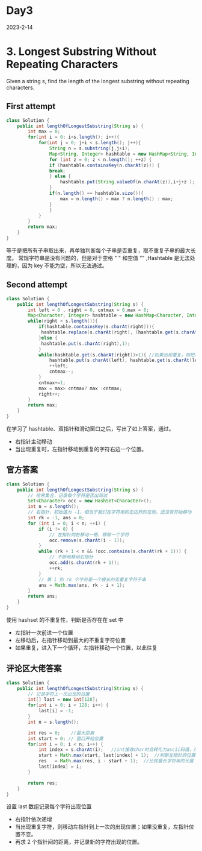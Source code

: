# Day3

2023-2-14

# 3. Longest Substring Without Repeating Characters

Given a string s, find the length of the longest substring without repeating characters.

## First attempt

```java
class Solution {
    public int lengthOfLongestSubstring(String s) {
        int max = 0;
        for(int i = 0; i<s.length(); i++){
            for(int j = 0; j+i < s.length(); j++){
                String n = s.substring(j,j+i);
                Map<String, Integer> hashtable = new HashMap<String, Integer>();
                for (int z = 0; z < n.length(); ++z) {
                if (hashtable.containsKey(n.charAt(z))) {
                break;
                } else {
                    hashtable.put(String.valueOf(n.charAt(z)),i+j+z );
                }
                if(n.length() == hashtable.size()){
                    max = n.length() > max ? n.length() : max;
                }
                }
            }
        }
        return max;
    }
}

```

等于是把所有子串取出来，再单独判断每个子串是否重复，取不重复子串的最大长度。
常规字符串是没有问题的，但是对于空格 " " 和空值 "" ,Hashtable 是无法处理的，因为 key 不能为空，所以无法通过。

## Second attempt

```java
class Solution {
    public int lengthOfLongestSubstring(String s) {
        int left = 0 , right = 0, cntmax = 0,max = 0;
        Map<Character, Integer> hashtable = new HashMap<Character, Integer>();
        while(right < s.length()){
            if(hashtable.containsKey(s.charAt(right))){
             hashtable.replace(s.charAt(right), (hashtable.get(s.charAt(right))+1));
            }else {
             hashtable.put(s.charAt(right),1);
            }
            while(hashtable.get(s.charAt(right))>1){ //如果出现重复，则把左指针移动到前一个重复的字符位置上。
                hashtable.put(s.charAt(left), hashtable.get(s.charAt(left))-1);
                ++left;
                cntmax--;
            }
            cntmax+=1;
            max = max> cntmax? max :cntmax;
            right++;
        }
        return max;
    }
}
```

在学习了 hashtable、双指针和滑动窗口之后，写出了如上答案，通过。

- 右指针主动移动
- 当出现重复时，左指针移动到重复的字符右边一个位置。

## 官方答案

```java
class Solution {
    public int lengthOfLongestSubstring(String s) {
        // 哈希集合，记录每个字符是否出现过
        Set<Character> occ = new HashSet<Character>();
        int n = s.length();
        // 右指针，初始值为 -1，相当于我们在字符串的左边界的左侧，还没有开始移动
        int rk = -1, ans = 0;
        for (int i = 0; i < n; ++i) {
            if (i != 0) {
                // 左指针向右移动一格，移除一个字符
                occ.remove(s.charAt(i - 1));
            }
            while (rk + 1 < n && !occ.contains(s.charAt(rk + 1))) {
                // 不断地移动右指针
                occ.add(s.charAt(rk + 1));
                ++rk;
            }
            // 第 i 到 rk 个字符是一个极长的无重复字符子串
            ans = Math.max(ans, rk - i + 1);
        }
        return ans;
    }
}

```

使用 hashset 的不重复性，判断是否存在在 set 中

- 左指针一次前进一个位置
- 左移动后，右指针移动到最大的不重复字符位置
- 如果重复，进入下一个循环，左指针移动一个位置，以此往复

## 评论区大佬答案

```java
class Solution {
    public int lengthOfLongestSubstring(String s) {
        // 记录字符上一次出现的位置
        int[] last = new int[128];
        for(int i = 0; i < 128; i++) {
            last[i] = -1;
        }
        int n = s.length();

        int res = 0;    //最大距离
        int start = 0; // 窗口开始位置
        for(int i = 0; i < n; i++) {
            int index = s.charAt(i);   //int接收char时会转化为ascii码值，所以就是把每个字符对应到数组中的第几位
            start = Math.max(start, last[index] + 1);  //判断左指针的位置
            res   = Math.max(res, i - start + 1);  //比较最长字符串的长度
            last[index] = i;
        }

        return res;
    }
}
```

设置 last 数组记录每个字符出现位置

- 右指针依次递增
- 当出现重复字符，则移动左指针到上一次的出现位置；如果没重复，左指针位置不变。
- 再求 2 个指针间的距离，并记录新的字符出现的位置。
